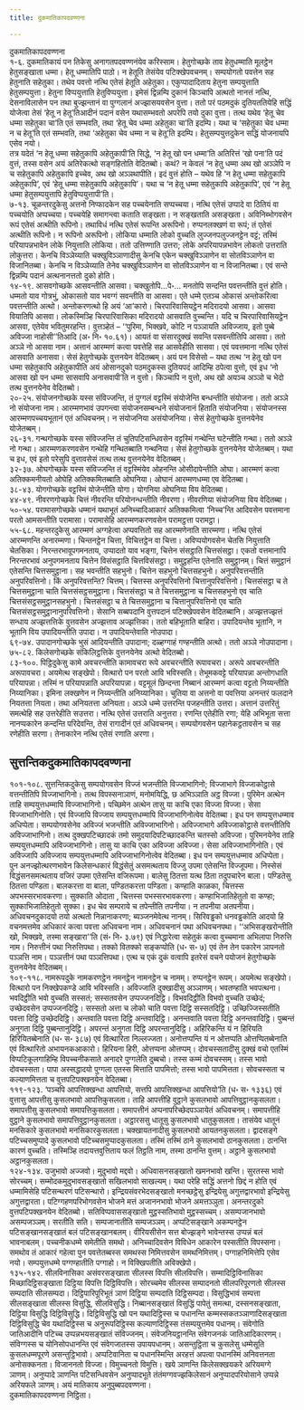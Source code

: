 ```yaml
---
title: दुकमातिकापदवण्णना

---
```

दुकमातिकापदवण्णना  
१-६. दुकमातिकायं पन तिकेसु अनागतपदवण्णनंयेव करिस्साम। हेतुगोच्छके ताव हेतुधम्माति मूलट्ठेन हेतुसङ्खाता धम्मा। हेतू धम्मातिपि पाठो। न हेतूति तेसंयेव पटिक्खेपवचनम्। सम्पयोगतो पवत्तेन सह हेतुनाति सहेतुका। तथेव पवत्तो नत्थि एतेसं हेतूति अहेतुका। एकुप्पादादिताय हेतुना सम्पयुत्ताति हेतुसम्पयुत्ता। हेतुना विप्पयुत्ताति हेतुविप्पयुत्ता। इमेसं द्विन्नम्पि दुकानं किञ्चापि अत्थतो नानत्तं नत्थि, देसनाविलासेन पन तथा बुज्झन्तानं वा पुग्गलानं अज्झासयवसेन वुत्ता। ततो परं पठमदुकं दुतियततियेहि सद्धिं योजेत्वा तेसं ‘हेतू न हेतू’तिआदीनं पदानं वसेन यथासम्भवतो अपरेपि तयो दुका वुत्ता। तत्थ यथेव ‘हेतू चेव धम्मा सहेतुका चा’ति एतं सम्भवति, तथा ‘हेतू चेव धम्मा अहेतुका चा’ति इदम्पि। यथा च ‘सहेतुका चेव धम्मा न च हेतू’ति एतं सम्भवति, तथा ‘अहेतुका चेव धम्मा न च हेतू’ति इदम्पि। हेतुसम्पयुत्तदुकेन सद्धिं योजनायपि एसेव नयो।  
तत्र यदेतं ‘न हेतू धम्मा सहेतुकापि अहेतुकापी’ति सिद्धे, ‘न हेतू खो पन धम्मा’ति अतिरित्तं ‘खो पना’ति पदं वुत्तं, तस्स वसेन अयं अतिरेकत्थो सङ्गहितोति वेदितब्बो। कथं? न केवलं ‘न हेतु धम्मा अथ खो अञ्ञेपि न च सहेतुकापि अहेतुकापि इच्चेव, अथ खो अञ्ञथापीति। इदं वुत्तं होति – यथेव हि ‘न हेतू धम्मा सहेतुकापि अहेतुकापि’, एवं ‘हेतू धम्मा सहेतुकापि अहेतुकापि’। यथा च ‘न हेतू धम्मा सहेतुकापि अहेतुकापि’, एवं ‘न हेतू धम्मा हेतुसम्पयुत्तापि हेतुविप्पयुत्तापी’ति।  
७-१३. चूळन्तरदुकेसु अत्तनो निप्फादकेन सह पच्चयेनाति सप्पच्चया। नत्थि एतेसं उप्पादे वा ठितियं वा पच्चयोति अप्पच्चया। पच्चयेहि समागन्त्वा कताति सङ्खता। न सङ्खताति असङ्खता। अविनिब्भोगवसेन रूपं एतेसं अत्थीति रूपिनो। तथाविधं नत्थि एतेसं रूपन्ति अरूपिनो। रुप्पनलक्खणं वा रूपं; तं एतेसं अत्थीति रूपिनो। न रूपिनो अरूपिनो। लोकिया धम्माति लोको वुच्चति लुज्जनपलुज्जनट्ठेन वट्टं; तस्मिं परियापन्नभावेन लोके नियुत्ताति लोकिया। ततो उत्तिण्णाति उत्तरा; लोके अपरियापन्नभावेन लोकतो उत्तराति लोकुत्तरा। केनचि विञ्ञेय्याति चक्खुविञ्ञाणादीसु केनचि एकेन चक्खुविञ्ञाणेन वा सोतविञ्ञाणेन वा विजानितब्बा। केनचि न विञ्ञेय्याति तेनेव चक्खुविञ्ञाणेन वा सोतविञ्ञाणेन वा न विजानितब्बा। एवं सन्ते द्विन्नम्पि पदानं अत्थनानत्ततो दुको होति।  
१४-१९. आसवगोच्छके आसवन्तीति आसवा। चक्खुतोपि…पे॰… मनतोपि सन्दन्ति पवत्तन्तीति वुत्तं होति। धम्मतो याव गोत्रभुं, ओकासतो याव भवग्गं सवन्तीति वा आसवा। एते धम्मे एतञ्च ओकासं अन्तोकरित्वा पवत्तन्तीति अत्थो। अन्तोकरणत्थो हि अयं ‘आ’कारो। चिरपारिवासियट्ठेन मदिरादयो आसवा। आसवा वियातिपि आसवा। लोकस्मिञ्हि चिरपारिवासिका मदिरादयो आसवाति वुच्चन्ति। यदि च चिरपारिवासियट्ठेन आसवा, एतेयेव भवितुमरहन्ति। वुत्तञ्हेतं – ‘‘पुरिमा, भिक्खवे, कोटि न पञ्ञायति अविज्जाय, इतो पुब्बे अविज्जा नाहोसी’’तिआदि (अ॰ नि॰ १०.६१)। आयतं वा संसारदुक्खं सवन्ति पसवन्तीतिपि आसवा। ततो अञ्ञे नो आसवा नाम। अत्तानं आरम्मणं कत्वा पवत्तेहि सह आसवेहीति सासवा। एवं पवत्तमाना नत्थि एतेसं आसवाति अनासवा। सेसं हेतुगोच्छके वुत्तनयेन वेदितब्बम्। अयं पन विसेसो – यथा तत्थ ‘न हेतू खो पन धम्मा सहेतुकापि अहेतुकापीति अयं ओसानदुको पठमदुकस्स दुतियपदं आदिम्हि ठपेत्वा वुत्तो, एवं इध ‘नो आसवा खो पन धम्मा सासवापि अनासवापी’ति न वुत्तो। किञ्चापि न वुत्तो, अथ खो अयञ्च अञ्ञो च भेदो तत्थ वुत्तनयेनेव वेदितब्बो।  
२०-२५. संयोजनगोच्छके यस्स संविज्जन्ति, तं पुग्गलं वट्टस्मिं संयोजेन्ति बन्धन्तीति संयोजना। ततो अञ्ञे नो संयोजना नाम। आरम्मणभावं उपगन्त्वा संयोजनसम्बन्धने संयोजनानं हिताति संयोजनिया। संयोजनस्स आरम्मणपच्चयभूतानं एतं अधिवचनम्। न संयोजनिया असंयोजनिया। सेसं हेतुगोच्छके वुत्तनयेनेव योजेतब्बम्।  
२६-३१. गन्थगोच्छके यस्स संविज्जन्ति तं चुतिपटिसन्धिवसेन वट्टस्मिं गन्थेन्ति घटेन्तीति गन्था। ततो अञ्ञे नो गन्था। आरम्मणकरणवसेन गन्थेहि गन्थितब्बाति गन्थनिया। सेसं हेतुगोच्छके वुत्तनयेनेव योजेतब्बम्। यथा च इध, एवं इतो परेसुपि वुत्तावसेसं तत्थ तत्थ वुत्तनयेनेव वेदितब्बम्।  
३२-३७. ओघगोच्छके यस्स संविज्जन्ति तं वट्टस्मिंयेव ओहनन्ति ओसीदापेन्तीति ओघा। आरम्मणं कत्वा अतिक्कमनीयतो ओघेहि अतिक्कमितब्बाति ओघनिया। ओघानं आरम्मणधम्मा एव वेदितब्बा।  
३८-४३. योगगोच्छके वट्टस्मिं योजेन्तीति योगा। योगनिया ओघनिया विय वेदितब्बा।  
४४-४९. नीवरणगोच्छके चित्तं नीवरन्ति परियोनन्धन्तीति नीवरणा। नीवरणिया संयोजनिया विय वेदितब्बा।  
५०-५४. परामासगोच्छके धम्मानं यथाभूतं अनिच्चादिआकारं अतिक्कमित्वा ‘निच्च’न्ति आदिवसेन पवत्तमाना परतो आमसन्तीति परामासा। परामासेहि आरम्मणकरणवसेन परामट्ठत्ता परामट्ठा।  
५५-६८. महन्तरदुकेसु आरम्मणं अग्गहेत्वा अप्पवत्तितो सह आरम्मणेनाति सारम्मणा। नत्थि एतेसं आरम्मणन्ति अनारम्मणा। चिन्तनट्ठेन चित्ता, विचित्तट्ठेन वा चित्ता। अविप्पयोगवसेन चेतसि नियुत्ताति चेतसिका। निरन्तरभावूपगमनताय, उप्पादतो याव भङ्गा, चित्तेन संसट्ठाति चित्तसंसट्ठा। एकतो वत्तमानापि निरन्तरभावं अनुपगमनताय चित्तेन विसंसट्ठाति चित्तविसंसट्ठा। समुट्ठहन्ति एतेनाति समुट्ठानम्। चित्तं समुट्ठानं एतेसन्ति चित्तसमुट्ठाना। सह भवन्तीति सहभुनो। चित्तेन सहभुनो चित्तसहभुनो। अनुपरिवत्तन्तीति अनुपरिवत्तिनो। किं अनुपरिवत्तन्ति? चित्तम्। चित्तस्स अनुपरिवत्तिनो चित्तानुपरिवत्तिनो। चित्तसंसट्ठा च ते चित्तसमुट्ठाना चाति चित्तसंसट्ठसमुट्ठाना। चित्तसंसट्ठा च ते चित्तसमुट्ठाना च चित्तसहभुनो एव चाति चित्तसंसट्ठसमुट्ठानसहभुनो। चित्तसंसट्ठा च ते चित्तसमुट्ठाना च चित्तानुपरिवत्तिनो एव चाति चित्तसंसट्ठसमुट्ठानानुपरिवत्तिनो। सेसानि सब्बपदानि वुत्तपदानं पटिक्खेपवसेन वेदितब्बानि। अज्झत्तज्झत्तं सन्धाय अज्झत्तत्तिके वुत्तवसेन अज्झत्ताव अज्झत्तिका। ततो बहिभूताति बाहिरा। उपादियन्तेव भूतानि, न भूतानि विय उपादियन्तीति उपादा। न उपादियन्तेवाति नोउपादा।  
६९-७४. उपादानगोच्छके भुसं आदियन्तीति उपादाना; दळ्हग्गाहं गण्हन्तीति अत्थो। ततो अञ्ञे नोउपादाना।  
७५-८२. किलेसगोच्छके संकिलिट्ठत्तिके वुत्तनयेनेव अत्थो वेदितब्बो।  
८३-१००. पिट्ठिदुकेसु कामे अवचरन्तीति कामावचरा रूपे अवचरन्तीति रूपावचरा। अरूपे अवचरन्तीति अरूपावचरा। अयमेत्थ सङ्खेपो। वित्थारो पन परतो आवि भविस्सति। तेभूमकवट्टे परियापन्ना अन्तोगधाति परियापन्ना। तस्मिं न परियापन्नाति अपरियापन्ना। वट्टमूलं छिन्दन्ता निब्बानं आरम्मणं कत्वा वट्टतो निय्यन्तीति निय्यानिका। इमिना लक्खणेन न निय्यन्तीति अनिय्यानिका। चुतिया वा अत्तनो वा पवत्तिया अनन्तरं फलदाने नियतत्ता नियता। तथा अनियतत्ता अनियता। अञ्ञे धम्मे उत्तरन्ति पजहन्तीति उत्तरा। अत्तानं उत्तरितुं समत्थेहि सह उत्तरेहीति सउत्तरा। नत्थि एतेसं उत्तराति अनुत्तरा। रणन्ति एतेहीति रणा; येहि अभिभूता सत्ता नानप्पकारेन कन्दन्ति परिदेवन्ति, तेसं रागादीनं एतं अधिवचनम्। सम्पयोगवसेन पहानेकट्ठतावसेन च सह रणेहीति सरणा। तेनाकारेन नत्थि एतेसं रणाति अरणा।  


## सुत्तन्तिकदुकमातिकापदवण्णना

१०१-१०८. सुत्तन्तिकदुकेसु सम्पयोगवसेन विज्जं भजन्तीति विज्जाभागिनो; विज्जाभागे विज्जाकोट्ठासे वत्तन्तीतिपि विज्जाभागिनो। तत्थ विपस्सनाञाणं, मनोमयिद्धि, छ अभिञ्ञाति अट्ठ विज्जा। पुरिमेन अत्थेन ताहि सम्पयुत्तधम्मापि विज्जाभागिनो। पच्छिमेन अत्थेन तासु या काचि एका विज्जा विज्जा। सेसा विज्जाभागिनोति। एवं विज्जापि विज्जाय सम्पयुत्तधम्मापि विज्जाभागिनोत्वेव वेदितब्बा। इध पन सम्पयुत्तधम्माव अधिप्पेता। सम्पयोगवसेनेव अविज्जं भजन्तीति अविज्जाभागिनो। अविज्जाभागे अविज्जाकोट्ठासे वत्तन्तीतिपि अविज्जाभागिनो। तत्थ दुक्खपटिच्छादकं तमो समुदयादिपटिच्छादकन्ति चतस्सो अविज्जा। पुरिमनयेनेव ताहि सम्पयुत्तधम्मापि अविज्जाभागिनो। तासु या काचि एका अविज्जा अविज्जा। सेसा अविज्जाभागिनोति। एवं अविज्जापि अविज्जाय सम्पयुत्तधम्मापि अविज्जाभागिनोत्वेव वेदितब्बा। इध पन सम्पयुत्तधम्माव अधिप्पेता।  
पुन अनज्झोत्थरणभावेन किलेसन्धकारं विद्धंसेतुं असमत्थताय विज्जु उपमा एतेसन्ति विज्जूपमा। निस्सेसं विद्धंसनसमत्थताय वजिरं उपमा एतेसन्ति वजिरूपमा। बालेसु ठितत्ता यत्थ ठिता तदुपचारेन बाला। पण्डितेसु ठितत्ता पण्डिता। बालकरत्ता वा बाला, पण्डितकरत्ता पण्डिता। कण्हाति काळका, चित्तस्स अपभस्सरभावकरणा। सुक्काति ओदाता , चित्तस्स पभस्सरभावकरणा। कण्हाभिजातिहेतुतो वा कण्हा; सुक्काभिजातिहेतुतो सुक्का। इध चेव सम्पराये च तपेन्तीति तपनीया। न तपनीया अतपनीया।  
अधिवचनदुकादयो तयो अत्थतो निन्नानाकरणा; ब्यञ्जनमेवेत्थ नानम्। सिरिवड्ढको धनवड्ढकोति आदयो हि वचनमत्तमेव अधिकारं कत्वा पवत्ता अधिवचना नाम। अधिवचनानं पथा अधिवचनपथा। ‘‘अभिसङ्खरोन्तीति खो, भिक्खवे, तस्मा सङ्खारा’’ति (सं॰ नि॰ ३.७९) एवं निद्धारेत्वा सहेतुकं कत्वा वुच्चमाना अभिलापा निरुत्ति नाम। निरुत्तीनं पथा निरुत्तिपथा। तक्को वितक्को सङ्कप्पोति (ध॰ स॰ ७) एवं तेन तेन पकारेन ञापनतो पञ्ञत्ति नाम। पञ्ञत्तीनं पथा पञ्ञत्तिपथा। एत्थ च एकं दुकं वत्वापि इतरेसं वचने पयोजनं हेतुगोच्छके वुत्तनयेनेव वेदितब्बम्।  
१०९-११८. नामरूपदुके नामकरणट्ठेन नमनट्ठेन नामनट्ठेन च नामम्। रुप्पनट्ठेन रूपम्। अयमेत्थ सङ्खेपो। वित्थारो पन निक्खेपकण्डे आवि भविस्सति। अविज्जाति दुक्खादीसु अञ्ञाणम्। भवतण्हाति भवपत्थना। भवदिट्ठीति भवो वुच्चति सस्सतं; सस्सतवसेन उप्पज्जनदिट्ठि। विभवदिट्ठीति विभवो वुच्चति उच्छेदं; उच्छेदवसेन उप्पज्जनदिट्ठि। सस्सतो अत्ता च लोको चाति पवत्ता दिट्ठि सस्सतदिट्ठि। उच्छिज्जिस्सतीति पवत्ता दिट्ठि उच्छेददिट्ठि। अन्तवाति पवत्ता दिट्ठि अन्तवादिट्ठि। अनन्तवाति पवत्ता दिट्ठि अनन्तवादिट्ठि। पुब्बन्तं अनुगता दिट्ठि पुब्बन्तानुदिट्ठि। अपरन्तं अनुगता दिट्ठि अपरन्तानुदिट्ठि। अहिरिकन्ति यं न हिरियति हिरियितब्बेनाति (ध॰ स॰ ३८७) एवं वित्थारिता निल्लज्जता। अनोत्तप्पन्ति यं न ओत्तप्पति ओत्तप्पितब्बेनाति एवं वित्थारितो अभायनकआकारो। हिरियना हिरी, ओत्तप्पना ओत्तप्पम्। दोवचस्सतादीसु दुक्खं वचो एतस्मिं विप्पटिकूलगाहिम्हि विपच्चनीकसाते अनादरे पुग्गलेति दुब्बचो। तस्स कम्मं दोवचस्सम्। तस्स भावो दोवचस्सता। पापा अस्सद्धादयो पुग्गला एतस्स मित्ताति पापमित्तो; तस्स भावो पापमित्तता। सोवचस्सता च कल्याणमित्तता च वुत्तपटिपक्खनयेन वेदितब्बा।  
११९-१२३. ‘पञ्चपि आपत्तिक्खन्धा आपत्तियो, सत्तपि आपत्तिक्खन्धा आपत्तियो’ति (ध॰ स॰ १३३६) एवं वुत्तासु आपत्तीसु कुसलभावो आपत्तिकुसलता। ताहि आपत्तीहि वुट्ठाने कुसलभावो आपत्तिवुट्ठानकुसलता। समापत्तीसु कुसलभावो समापत्तिकुसलता। समापत्तीनं अप्पनापरिच्छेदपञ्ञायेतं अधिवचनम्। समापत्तीहि वुट्ठाने कुसलभावो समापत्तिवुट्ठानकुसलता। अट्ठारससु धातूसु कुसलभावो धातुकुसलता। तासंयेव धातूनं मनसिकारे कुसलभावो मनसिकारकुसलता। चक्खायतनादीसु कुसलभावो आयतनकुसलता। द्वादसङ्गे पटिच्चसमुप्पादे कुसलभावो पटिच्चसमुप्पादकुसलता। तस्मिं तस्मिं ठाने कुसलभावो ठानकुसलता। ठानन्ति कारणं वुच्चति। तस्मिञ्हि तदायत्तवुत्तिताय फलं तिट्ठति नाम, तस्मा ठानन्ति वुत्तम्। अट्ठाने कुसलभावो अट्ठानकुसलता।  
१२४-१३४. उजुभावो अज्जवो। मुदुभावो मद्दवो। अधिवासनसङ्खातो खमनभावो खन्ति। सुरतस्स भावो सोरच्चम्। सम्मोदकमुदुभावसङ्खातो सखिलभावो साखल्यम्। यथा परेहि सद्धिं अत्तनो छिद्दं न होति एवं धम्मामिसेहि पटिसन्थरणं पटिसन्थारो। इन्द्रियसंवरभेदसङ्खातो मनच्छट्ठेसु इन्द्रियेसु अगुत्तद्वारभावो इन्द्रियेसु अगुत्तद्वारता। पटिग्गहणपरिभोगवसेन भोजने मत्तं अजाननभावो भोजने अमत्तञ्ञुता। अनन्तरदुको वुत्तपटिपक्खनयेन वेदितब्बो। सतिविप्पवाससङ्खातो मुट्ठस्सतिभावो मुट्ठस्सच्चम्। असम्पजानभावो असम्पजञ्ञम्। सरतीति सति। सम्पजानातीति सम्पजञ्ञम्। अप्पटिसङ्खाने अकम्पनट्ठेन पटिसङ्खानसङ्खातं बलं पटिसङ्खानबलम्। वीरियसीसेन सत्त बोज्झङ्गे भावेन्तस्स उप्पन्नं बलं भावनाबलम्। पच्चनीकधम्मे समेतीति समथो। अनिच्चादिवसेन विविधेन आकारेन पस्सतीति विपस्सना। समथोव तं आकारं गहेत्वा पुन पवत्तेतब्बस्स समथस्स निमित्तवसेन समथनिमित्तम्। पग्गाहनिमित्तेपि एसेव नयो। सम्पयुत्तधम्मे पग्गण्हातीति पग्गाहो। न विक्खिपतीति अविक्खेपो।  
१३५-१४२. सीलविनासिका असंवरसङ्खाता सीलस्स विपत्ति सीलविपत्ति। सम्मादिट्ठिविनासिका मिच्छादिट्ठिसङ्खाता दिट्ठिया विपत्ति दिट्ठिविपत्ति। सोरच्चमेव सीलस्स सम्पादनतो सीलपरिपूरणतो सीलस्स सम्पदाति सीलसम्पदा। दिट्ठिपारिपूरिभूतं ञाणं दिट्ठिया सम्पदाति दिट्ठिसम्पदा। विसुद्धिभावं सम्पत्ता सीलसङ्खाता सीलस्स विसुद्धि, सीलविसुद्धि। निब्बानसङ्खातं विसुद्धिं पापेतुं समत्था, दस्सनसङ्खाता, दिट्ठिया विसुद्धि दिट्ठिविसुद्धि। दिट्ठिविसुद्धि खो पन यथादिट्ठिस्स च पधानन्ति कम्मस्सकतञ्ञाणादिसङ्खाता दिट्ठिविसुद्धि चेव यथादिट्ठिस्स च अनुरूपदिट्ठिस्स कल्याणदिट्ठिस्स तंसम्पयुत्तमेव पधानम्। संवेगोति जातिआदीनि पटिच्च उप्पन्नभयसङ्खातं संविज्जनम्। संवेजनियट्ठानन्ति संवेगजनकं जातिआदिकारणम्। संविग्गस्स च योनिसोपधानन्ति एवं संवेगजातस्स उपायपधानम्। असन्तुट्ठिता च कुसलेसु धम्मेसूति कुसलधम्मपूरणे असन्तुट्ठिभावो। अप्पटिवानिता च पधानस्मिन्ति अरहत्तं अपत्वा पधानस्मिं अनिवत्तनता अनोसक्कनता। विजाननतो विज्जा। विमुच्चनतो विमुत्ति। खये ञाणन्ति किलेसक्खयकरे अरियमग्गे ञाणम्। अनुप्पादे ञाणन्ति पटिसन्धिवसेन अनुप्पादभूते तंतंमग्गवज्झकिलेसानं अनुप्पादपरियोसाने उप्पन्ने अरियफले ञाणम्। अयं मातिकाय अनुपुब्बपदवण्णना।  
दुकमातिकापदवण्णना निट्ठिता।  